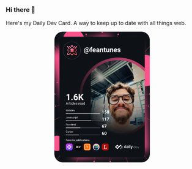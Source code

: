 ### Hi there 👋

Here's my Daily Dev Card. A way to keep up to date with all things web.
<p align="center">
<a href="https://app.daily.dev/feantunes" style="text-align: center;"><img src="https://github.com/feantuns/feantuns/blob/main/devcard.svg" width="250" alt="Felipe's Dev Card" /></a>
</p>
